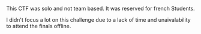 This CTF was solo and not team based. It was reserved for french Students.

I didn't focus a lot on this challenge due to a lack of time and unaivalability to attend the finals offline.
